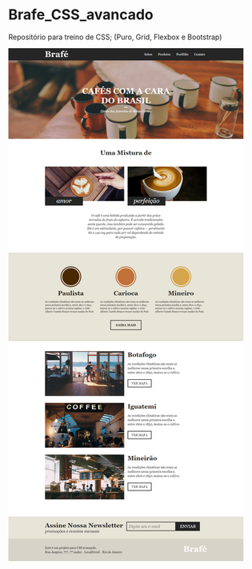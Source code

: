 # Brafe_CSS_avancado
 Repositório para treino de CSS; (Puro, Grid, Flexbox e Bootstrap)

![alt text](https://github.com/monteurfox/Brafe_CSS_avancado/blob/master/Brafe.png?raw=true)
